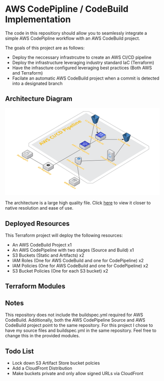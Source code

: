 # AWS CodePipline / CodeBuild Implementation
The code in this repositiory should allow you to seamlessly integrate a simple AWS CodePipline workflow with an AWS CodeBuild project. 

The goals of this project are as follows:
- Deploy the neccessary infrastrcutre to create an AWS CI/CD pipeline
- Deploy the infrastructure leveraging industry standard IaC (Terraform)
- Have the infrascture configured leveraging best practices (Both AWS and Terraform)
- Facilate an automatic AWS CodeBuild project when a commit is detected into a designated branch

## Architecture Diagram
![AWS Pipeline](pipeline.png)

The architecture is a large high quality file. Click <a href = "https://raw.githubusercontent.com/TheMedina/blog.masterthe.cloud-terraform/main/pipeline.png" target ="_blank">here</a> to view it closer to native resolution and ease of use.

## Deployed Resources

This Terraform project will deploy the following resources:
- An AWS CodeBuild Project x1
- An AWS CodePipeline with two stages (Source and Build) x1
- S3 Buckets (Static and Artifacts) x2
- IAM Roles (One for AWS CodeBuild and one for CodePipeline) x2
- IAM Policies (One for AWS CodeBuild and one for CodePipeline) x2
- S3 Bucket Policies (One for each S3 bucket) x2

## Terraform Modules

## Notes
This repository does not include the buildspec.yml required for AWS CodeBuild. Additionally, both the AWS CodePipeline Source and AWS CodeBuild project point to the same repository. For this project I chose to have my source files and buildspec.yml in the same repository. Feel free to change this in the provided modules. 

## Todo List
- Lock down S3 Artifact Store bucket polcies
- Add a CloudFront Distribution
- Make buckets private and only allow signed URLs via CloudFront